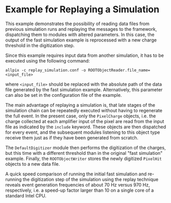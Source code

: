 # Example for Replaying a Simulation

This example demonstrates the possibility of reading data files from previous simulation runs and replaying the messages to the framework, dispatching them to modules with altered parameters. In this case, the output of the fast simulation example is reprocessed with a new charge threshold in the digitization step.

Since this example requires input data from another simulation, it has to be executed using the following command:
```
allpix -c replay_simulation.conf -o ROOTObjectReader.file_name=<input_file>
```
where `<input_file>` should be replaced with the absolute path of the data file generated by the fast simulation example. Alternatively, this parameter can also be set in the configuration file of the example.

The main advantage of replaying a simulation is, that late stages of the simulation chain can be repeatedly executed without having to regenerate the full event. In the present case, only the `PixelCharge` objects, i.e. the charge collected at each amplifier input of the pixel are read from the input file as indicated by the `include` keyword. These objects are then dispatched for every event, and the subsequent modules listening to this object type receive them just as if they have been generated from scratch.

The `DefaultDigitizer` module then performs the digitization of the charges, but this time with a different threshold than in the original "fast simulation" example. Finally, the `ROOTObjectWriter` stores the newly digitized `PixelHit` objects to a new data file.

A quick speed comparison of running the initial fast simulation and re-running the digitization step of the simulation using the replay technique reveals event generation frequencies of about 70 Hz versus 970 Hz, respectively, i.e. a speed-up factor larger than 10 on a single core of a standard Intel CPU.
